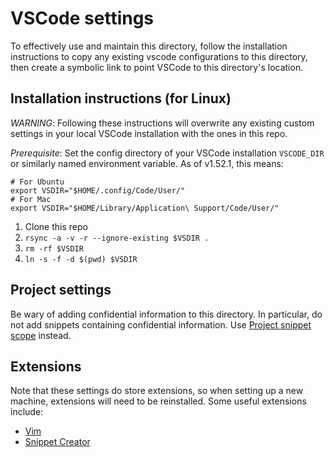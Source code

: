 # VSCode settings

To effectively use and maintain this directory, follow the installation instructions to copy any existing vscode configurations to this directory, then create a symbolic link to point VSCode to this directory's location.

## Installation instructions (for Linux)

_WARNING_: Following these instructions will overwrite any existing custom settings in your local VSCode installation with the ones in this repo.

_Prerequisite_: Set the config directory of your VSCode installation `VSCODE_DIR` or similarly named environment variable. As of v1.52.1, this means:
```
# For Ubuntu
export VSDIR="$HOME/.config/Code/User/"
# For Mac
export VSDIR="$HOME/Library/Application\ Support/Code/User/"
```
1. Clone this repo
1. `rsync -a -v -r --ignore-existing $VSDIR .`
1. `rm -rf $VSDIR`
1. `ln -s -f -d $(pwd) $VSDIR`

## Project settings

Be wary of adding confidential information to this directory. In particular, do not add snippets containing confidential information. Use [Project snippet scope](https://code.visualstudio.com/docs/editor/userdefinedsnippets#_project-snippet-scope) instead.

## Extensions

Note that these settings do store extensions, so when setting up a new machine, extensions will need to be reinstalled. Some useful extensions include:

- [Vim](https://marketplace.visualstudio.com/items?itemName=vscodevim.vim)
- [Snippet Creator](https://marketplace.visualstudio.com/items?itemName=ryanolsonx.snippet-creator)
